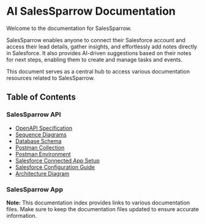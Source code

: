 # AI SalesSparrow Documentation

Welcome to the documentation for SalesSparrow. 

SalesSparrow enables anyone to connect their Salesforce account and access their lead details, gather insights, and effortlessly add notes directly in Salesforce. It also provides AI-driven suggestions based on their notes for next steps, enabling them to create and manage tasks and events.

This document serves as a central hub to access various documentation resources related to SalesSparrow.

## Table of Contents

### SalesSparrow API
- [OpenAPI Specification](./openApiSpecifications/index.md)
- [Sequence Diagrams](./sequenceDiagrams/index.md)
- [Database Schema](dbSchema.dbml)
- [Postman Collection](./postman/AI-Sales-Sparrow.postman_collection.json)
- [Postman Environment](./postman/AI-Sales-Sparrow-local.postman_environment.json)
- [Salesforce Connected App Setup](salesforceConnectedAppSetup.md)
- [Salesforce Configuration Guide](salesforceConfigurationGuide.md)
- [Architecture Diagram](architectureDiagram.png)

### SalesSparrow App

**Note:** This documentation index provides links to various documentation files. Make sure to keep the documentation files updated to ensure accurate information.

